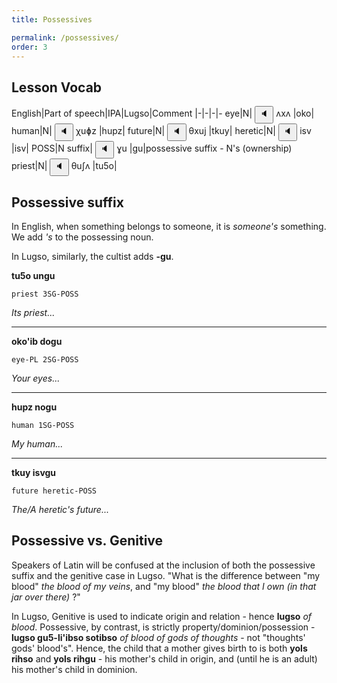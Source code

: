 ```yaml
---
title: Possessives

permalink: /possessives/
order: 3
---
```


## Lesson Vocab

English|Part of speech|IPA|Lugso|Comment
|-|-|-|-
eye|N|<span class='spoken'> <button class='speak' type='button' data-ipa='ʌxʌ'>🔈</button> <span class='ipa'>ʌxʌ</span> </span>|oko|
human|N|<span class='spoken'> <button class='speak' type='button' data-ipa='χuɸz'>🔈</button> <span class='ipa'>χuɸz</span> </span>|hupz|
future|N|<span class='spoken'> <button class='speak' type='button' data-ipa='θxuj'>🔈</button> <span class='ipa'>θxuj</span> </span>|tkuy|
heretic|N|<span class='spoken'> <button class='speak' type='button' data-ipa='isv'>🔈</button> <span class='ipa'>isv</span> </span>|isv|
POSS|N suffix|<span class='spoken'> <button class='speak' type='button' data-ipa='ɣu'>🔈</button> <span class='ipa'>ɣu</span> </span>|gu|possessive suffix - N's (ownership)
priest|N|<span class='spoken'> <button class='speak' type='button' data-ipa='θuʃʌ'>🔈</button> <span class='ipa'>θuʃʌ</span> </span>|tu5o|

## Possessive suffix

In English, when something belongs to someone, it is _someone's_ something. We add _'s_ to the possessing noun.

In Lugso, similarly, the cultist adds **-gu**.

**tu5o ungu**

`priest 3SG-POSS`

_Its priest..._

---

**oko'ib dogu**

`eye-PL 2SG-POSS`

_Your eyes..._

---

**hupz nogu**

`human 1SG-POSS`

_My human..._

---

**tkuy isvgu**

`future heretic-POSS`

_The/A heretic's future..._

## Possessive vs. Genitive

Speakers of Latin will be confused at the inclusion of both the possessive suffix and the genitive case in Lugso. "What is the difference between "my blood" _the blood of my veins_, and "my blood" _the blood that I own (in that jar over there)_ ?"

In Lugso, Genitive is used to indicate origin and relation - hence **lugso** _of blood_. Possessive, by contrast, is strictly property/dominion/possession - **lugso gu5-li'ibso sotibso** _of blood of gods of thoughts_ - not "thoughts' gods' blood's". Hence, the child that a mother gives birth to is both **yols rihso** and **yols rihgu** - his mother's child in origin, and (until he is an adult) his mother's child in dominion. 